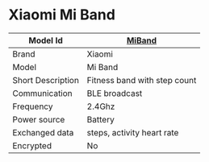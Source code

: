 # Xiaomi Mi Band

|Model Id|[MiBand](https://github.com/theengs/decoder/blob/development/src/devices/Miband_json.h)|
|-|-|
|Brand|Xiaomi|
|Model|Mi Band|
|Short Description|Fitness band with step count |
|Communication|BLE broadcast|
|Frequency|2.4Ghz|
|Power source|Battery|
|Exchanged data|steps, activity heart rate|
|Encrypted|No|
